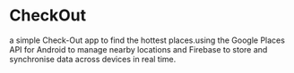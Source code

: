 # CheckOut
a simple Check-Out app to find the hottest places.using the Google Places API for Android to manage nearby locations and Firebase to store and synchronise data across devices in real time.
